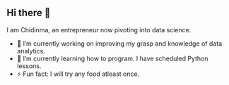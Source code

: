 ## Hi there 👋

I am Chidinma, an entrepreneur now pivoting into data science.

- 🔭 I’m currently working on improving my grasp and knowledge of data analytics.
- 🌱 I’m currently learning how to program. I have scheduled Python lessons.
- ⚡ Fun fact: I will try any food atleast once. 

